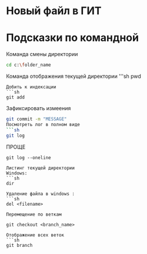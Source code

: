# Новый файл в ГИТ


# Подсказки по командной

Команда смены директории
```sh
cd c:\folder_name
```

Команда отображения текущей директории
'''sh
pwd
```
Добить к индексации 
```sh
git add
```
Зафиксировать измеения
```sh
git commit -m "MESSAGE"
Посмотреть лог в полном виде
```sh
git log
```
ПРОЩЕ
```
git log --oneline
   
Листинг текущей директории
Windows:
```sh
dir

Удаление файла в windows :
```sh
del <filename>

Перемещение по веткам

git checkout <branch_name>

Отображение всех веток
```sh
git branch
```

